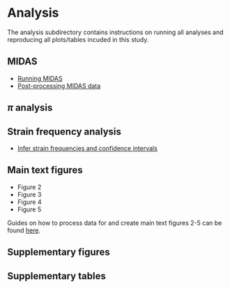 # Analysis

The analysis subdirectory contains instructions on running all analyses and reproducing all plots/tables incuded in this study.

## MIDAS

- [Running MIDAS](https://github.com/garudlab/Wasney-Briscoe-2024/blob/main/analysis/MIDAS.md)
- [Post-processing MIDAS data](https://github.com/garudlab/Wasney-Briscoe-2024/blob/main/analysis/postprocessing.md)

## $\pi$ analysis

## Strain frequency analysis

- [Infer strain frequencies and confidence intervals](https://github.com/garudlab/Wasney-Briscoe-2024/blob/main/analysis/strain_inference.md)

## Main text figures

- Figure 2
- Figure 3
- Figure 4
- Figure 5

Guides on how to process data for and create main text figures 2-5 can be found [here](https://github.com/garudlab/Wasney-Briscoe-2024/blob/main/analysis/figures.md).

## Supplementary figures

## Supplementary tables

